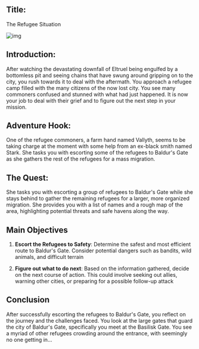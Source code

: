 ## Title:
The Refugee Situation


![img](https://scontent.fcxh2-1.fna.fbcdn.net/v/t31.18172-8/27797681_1625756864128129_7741436981012128607_o.jpg?_nc_cat=100&ccb=1-7&_nc_sid=13d280&_nc_ohc=JYUDLYp5qdQQ7kNvgGb5n-t&_nc_ht=scontent.fcxh2-1.fna&gid=AqlTS-PI2g30phaIyx8LmS4&oh=00_AYB2NWPbR5d9OMLG7S9h2GRangzLrQehHrnZPn-76LxPOg&oe=66CE6B57)

## Introduction:
After watching the devastating downfall of Eltruel being engulfed by a bottomless pit and seeing chains that have swung around gripping on to the city, you rush towards it to deal with the aftermath. You approach a refugee camp filled with the many citizens of the now lost city. You see many commoners confused and stunned with what had just happened. It is now your job to deal with their grief and to figure out the next step in your mission. 
## Adventure Hook:
One of the refugee commoners, a farm hand named Vallyth, seems to be taking charge at the moment with some help from an ex-black smith named Stark. She tasks you with escorting some of the refugees to Baldur's Gate as she gathers the rest of the refugees for a mass migration.
## The Quest: 
She tasks you with escorting a group of refugees to Baldur's Gate while she stays behind to gather the remaining refugees for a larger, more organized migration. She provides you with a list of names and a rough map of the area, highlighting potential threats and safe havens along the way. 
## Main Objectives

1. **Escort the Refugees to Safety**: Determine the safest and most efficient route to Baldur's Gate. Consider potential dangers such as bandits, wild animals, and difficult terrain

2. **Figure out what to do next**: Based on the information gathered, decide on the next course of action. This could involve seeking out allies, warning other cities, or preparing for a possible follow-up attack

## Conclusion
After successfully escorting the refugees to Baldur's Gate, you reflect on the journey and the challenges faced. You look at the large gates that guard the city of Baldur's Gate, specifically you meet at the Basilisk Gate. You see a myriad of other refugees crowding around the entrance, with seemingly no one getting in... 